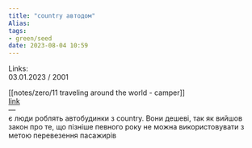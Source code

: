 ```yaml
---
title: "country автодом"
Alias: 
tags:
- green/seed
date: 2023-08-04 10:59
---
```

Links:  
03.01.2023 / 2001  

[[notes/zero/11 traveling around the world - camper]]  
[link](https://www.google.com/search?q=country+%D0%B0%D0%B2%D1%82%D0%BE%D0%B4%D0%BE%D0%BC&newwindow=1&source=lnms&tbm=isch&sa=X&ved=2ahUKEwiKy5vJ_av8AhXPtYsKHRGBDKEQ_AUoAXoECAEQAw&biw=1920&bih=947&dpr=1  )  
—  
є люди роблять автобудинки з country. Вони дешеві, так як вийшов закон про те, що пізніше певного року не можна використовувати з метою перевезення пасажирів